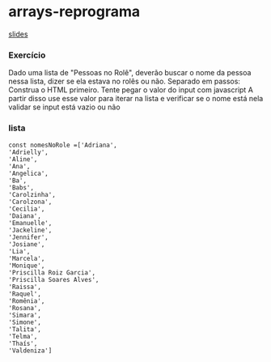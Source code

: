# arrays-reprograma

[slides](https://docs.google.com/presentation/d/1yMUIlL9dZe6sQH7LyZ4JFyf3pR0CdPN8igkvu0mGY7E/edit?usp=sharing)

### Exercício

Dado uma lista de "Pessoas no Rolê", deverão buscar o nome da pessoa nessa lista, dizer se ela estava no rolês ou não.
Separado em passos:
Construa o HTML primeiro.
Tente pegar o valor do input com javascript
A partir disso use esse valor para iterar na lista e verificar se o nome está nela
validar se input está vazio ou não

### lista

```
const nomesNoRole =['Adriana',
'Adrielly',
'Aline',
'Ana',
'Angelica',
'Ba',
'Babs',
'Carolzinha',
'Carolzona',
'Cecilia',
'Daiana',
'Emanuelle',
'Jackeline',
'Jennifer',
'Josiane',
'Lia',
'Marcela',
'Monique',
'Priscilla Roiz Garcia',
'Priscilla Soares Alves',
'Raissa',
'Raquel',
'Romênia',
'Rosana',
'Simara',
'Simone',
'Talita',
'Telma',
'Thaís',
'Valdeniza']
```